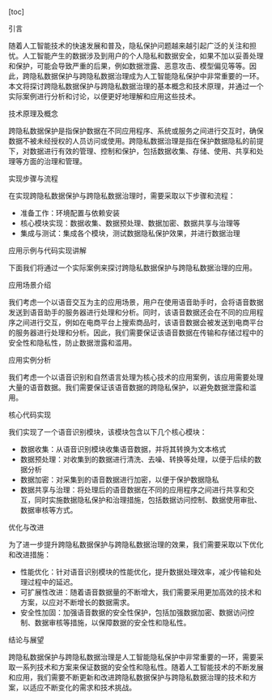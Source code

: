 
[toc]                    
                
                
引言

随着人工智能技术的快速发展和普及，隐私保护问题越来越引起广泛的关注和担忧。人工智能产生的数据涉及到用户的个人隐私和数据安全，如果不加以妥善处理和保护，可能会导致严重的后果，例如数据泄露、恶意攻击、模型偏见等等。因此，跨隐私数据保护与跨隐私数据治理成为人工智能隐私保护中非常重要的一环。本文将探讨跨隐私数据保护与跨隐私数据治理的基本概念和技术原理，并通过一个实际案例进行分析和讨论，以便更好地理解和应用这些技术。

技术原理及概念

跨隐私数据保护是指保护数据在不同应用程序、系统或服务之间进行交互时，确保数据不被未经授权的人员访问或使用。跨隐私数据治理是指在保护数据隐私的前提下，对数据进行有效的管理、控制和保护，包括数据收集、存储、使用、共享和处理等方面的治理和管理。

实现步骤与流程

在实现跨隐私数据保护与跨隐私数据治理时，需要采取以下步骤和流程：

- 准备工作：环境配置与依赖安装
- 核心模块实现：数据收集、数据预处理、数据加密、数据共享与治理等
- 集成与测试：集成各个模块，测试数据隐私保护效果，并进行数据治理

应用示例与代码实现讲解

下面我们将通过一个实际案例来探讨跨隐私数据保护与跨隐私数据治理的应用。

应用场景介绍

我们考虑一个以语音交互为主的应用场景，用户在使用语音助手时，会将语音数据发送到语音助手的服务器进行处理和分析。同时，该语音数据还会在不同的应用程序之间进行交互，例如在电商平台上搜索商品时，该语音数据会被发送到电商平台的服务器进行处理和分析。因此，我们需要保证该语音数据在传输和存储过程中的安全性和隐私性，防止数据泄露和滥用。

应用实例分析

我们考虑一个以语音识别和自然语言处理为核心技术的应用案例，该应用需要处理大量的语音数据。我们需要保证该语音数据的跨隐私保护，以避免数据泄露和滥用。

核心代码实现

我们实现了一个语音识别模块，该模块包含以下几个核心模块：

- 数据收集：从语音识别模块收集语音数据，并将其转换为文本格式
- 数据预处理：对收集到的数据进行清洗、去噪、转换等处理，以便于后续的数据分析
- 数据加密：对采集到的语音数据进行加密，以便于保护数据隐私
- 数据共享与治理：将处理后的语音数据在不同的应用程序之间进行共享和交互，同时实施数据隐私保护和治理措施，包括数据访问控制、数据使用审批、数据审核等方式。

优化与改进

为了进一步提升跨隐私数据保护与跨隐私数据治理的效果，我们需要采取以下优化和改进措施：

- 性能优化：针对语音识别模块的性能优化，提升数据处理效率，减少传输和处理过程中的延迟。
- 可扩展性改进：随着语音数据量的不断增大，我们需要采用更加高效的技术和方案，以应对不断增长的数据需求。
- 安全性加固：加强语音数据的安全性保护，包括加强数据加密、数据访问控制、数据审核等措施，以保障数据的安全性和隐私性。

结论与展望

跨隐私数据保护与跨隐私数据治理是人工智能隐私保护中非常重要的一环，需要采取一系列技术和方案来保证数据的安全性和隐私性。随着人工智能技术的不断发展和应用，我们需要不断更新和改进跨隐私数据保护与跨隐私数据治理的技术和方案，以适应不断变化的需求和技术挑战。

